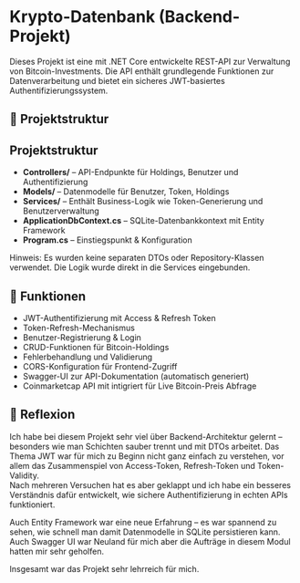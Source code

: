 # Krypto-Datenbank (Backend-Projekt)

Dieses Projekt ist eine mit .NET Core entwickelte REST-API zur Verwaltung von Bitcoin-Investments. Die API enthält grundlegende Funktionen zur Datenverarbeitung und bietet ein sicheres JWT-basiertes Authentifizierungssystem.

## 📁 Projektstruktur

## Projektstruktur

- **Controllers/** – API-Endpunkte für Holdings, Benutzer und Authentifizierung
- **Models/** – Datenmodelle für Benutzer, Token, Holdings
- **Services/** – Enthält Business-Logik wie Token-Generierung und Benutzerverwaltung
- **ApplicationDbContext.cs** – SQLite-Datenbankkontext mit Entity Framework
- **Program.cs** – Einstiegspunkt & Konfiguration

Hinweis: Es wurden keine separaten DTOs oder Repository-Klassen verwendet. Die Logik wurde direkt in die Services eingebunden.

## 🔐 Funktionen

- JWT-Authentifizierung mit Access & Refresh Token
- Token-Refresh-Mechanismus
- Benutzer-Registrierung & Login
- CRUD-Funktionen für Bitcoin-Holdings
- Fehlerbehandlung und Validierung
- CORS-Konfiguration für Frontend-Zugriff
- Swagger-UI zur API-Dokumentation (automatisch generiert)
- Coinmarketcap API mit intigriert für Live Bitcoin-Preis Abfrage

## 🧠 Reflexion

Ich habe bei diesem Projekt sehr viel über Backend-Architektur gelernt – besonders wie man Schichten sauber trennt und mit DTOs arbeitet. Das Thema JWT war für mich zu Beginn nicht ganz einfach zu verstehen, vor allem das Zusammenspiel von Access-Token, Refresh-Token und Token-Validity.  
Nach mehreren Versuchen hat es aber geklappt und ich habe ein besseres Verständnis dafür entwickelt, wie sichere Authentifizierung in echten APIs funktioniert.

Auch Entity Framework war eine neue Erfahrung – es war spannend zu sehen, wie schnell man damit Datenmodelle in SQLite persistieren kann. Auch Swagger UI war Neuland für mich aber die Aufträge in diesem Modul hatten mir sehr geholfen.


Insgesamt war das Projekt sehr lehrreich für mich.
